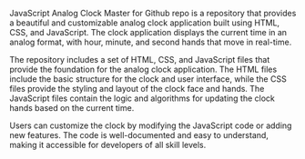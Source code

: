 JavaScript Analog Clock Master for Github repo is a repository that provides a beautiful and customizable analog clock application built using HTML, CSS, and JavaScript. The clock application displays the current time in an analog format, with hour, minute, and second hands that move in real-time.

The repository includes a set of HTML, CSS, and JavaScript files that provide the foundation for the analog clock application. The HTML files include the basic structure for the clock and user interface, while the CSS files provide the styling and layout of the clock face and hands. The JavaScript files contain the logic and algorithms for updating the clock hands based on the current time.

Users can customize the clock by modifying the JavaScript code or adding new features. The code is well-documented and easy to understand, making it accessible for developers of all skill levels.
